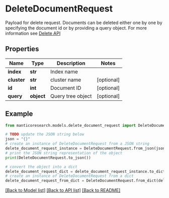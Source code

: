 # DeleteDocumentRequest

Payload for delete request. Documents can be deleted either one by one by specifying the document id or by providing a query object. For more information see  [Delete API](https://manual.manticoresearch.com/Deleting_documents) 

## Properties

Name | Type | Description | Notes
------------ | ------------- | ------------- | -------------
**index** | **str** | Index name | 
**cluster** | **str** | cluster name | [optional] 
**id** | **int** | Document ID | [optional] 
**query** | **object** | Query tree object | [optional] 

## Example

```python
from manticoresearch.models.delete_document_request import DeleteDocumentRequest

# TODO update the JSON string below
json = "{}"
# create an instance of DeleteDocumentRequest from a JSON string
delete_document_request_instance = DeleteDocumentRequest.from_json(json)
# print the JSON string representation of the object
print(DeleteDocumentRequest.to_json())

# convert the object into a dict
delete_document_request_dict = delete_document_request_instance.to_dict()
# create an instance of DeleteDocumentRequest from a dict
delete_document_request_from_dict = DeleteDocumentRequest.from_dict(delete_document_request_dict)
```
[[Back to Model list]](../README.md#documentation-for-models) [[Back to API list]](../README.md#documentation-for-api-endpoints) [[Back to README]](../README.md)


